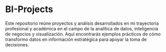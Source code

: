 # BI-Projects
Este repositorio reúne proyectos y análisis desarrollados en mi trayectoria profesional y académica en el campo de la analítica de datos, inteligencia de negocios y visualización. Aquí encontrarás ejemplos prácticos de cómo transformo datos en información estratégica para apoyar la toma de decisiones.
